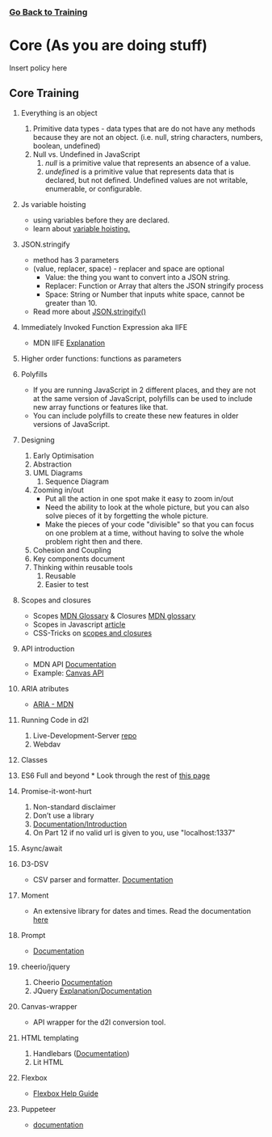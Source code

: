 ### [Go Back to Training](../Introduction/training.md)

# Core (As you are doing stuff)

Insert policy here

## Core Training

1.  Everything is an object
    1.  Primitive data types - data types that are do not have any methods because they are not an object. (i.e. null, string characters, numbers, boolean, undefined)
    2. Null vs. Undefined in JavaScript
        1. *null* is a primitive value that represents an absence of a value.
        2. *undefined* is a primitive value that represents data that is declared, but not defined. Undefined values are not writable, enumerable, or configurable. 
2.  Js variable hoisting
    - using variables before they are declared.
    - learn about [variable hoisting.](https://developer.mozilla.org/en-US/docs/Web/JavaScript/Reference/Statements/var)
3. JSON.stringify
    * method has 3 parameters
    * (value, replacer, space) - replacer and space are optional
        * Value: the thing you want to convert into a JSON string.
        * Replacer: Function or Array that alters the JSON stringify process
        * Space: String or Number that inputs white space, cannot be greater than 10. 
    * Read more about [JSON.stringify()](https://developer.mozilla.org/en-US/docs/Web/JavaScript/Reference/Global_Objects/JSON/stringify)
3.  Immediately Invoked Function Expression aka IIFE
    * MDN IIFE [Explanation](https://developer.mozilla.org/en-US/docs/Glossary/IIFE)
4.  Higher order functions: functions as parameters

5.  Polyfills
    * If you are running JavaScript in 2 different places, and they are not at the same version of JavaScript, polyfills can be used to include new array functions or features like that. 
    * You can include polyfills to create these new features in older versions of JavaScript.
6.  Designing
    1.  Early Optimisation
    2.  Abstraction
    3.  UML Diagrams
        1. Sequence Diagram
    3.  Zooming in/out
        *  Put all the action in one spot make it easy to zoom in/out
        * Need the ability to look at the whole picture, but you can also solve pieces of it by forgetting the whole picture.
        * Make the pieces of your code "divisible" so that you can focus on one problem at a time, without having to solve the whole problem right then and there.         
    4.  Cohesion and Coupling
    5.  Key components document
    6.  Thinking within reusable tools
        1.  Reusable
        2.  Easier to test
7.  Scopes and closures
    * Scopes [MDN Glossary](https://developer.mozilla.org/en-US/docs/Glossary/Scope) & Closures [MDN glossary](https://developer.mozilla.org/en-US/docs/Web/JavaScript/Closures)
    * Scopes in Javascript [article](https://scotch.io/tutorials/understanding-scope-in-javascript#toc-scope-in-javascript)
    * CSS-Tricks on [scopes and closures](https://css-tricks.com/javascript-scope-closures/)
8.  API introduction
    * MDN API [Documentation](https://developer.mozilla.org/en-US/docs/Glossary/API)
    * Example: [Canvas API](https://canvas.instructure.com/doc/api/index.html)
9. ARIA atributes 
    * [ARIA - MDN](https://developer.mozilla.org/en-US/docs/Web/Accessibility/ARIA)
9.  Running Code in d2l
    1.  Live-Development-Server [repo](https://github.com/byuitechops/live-development-server)
    2.  Webdav
10.  Classes
11.  ES6 Full and beyond
    * Look through the rest of [this page](http://es6-features.org/)
12.  Promise-it-wont-hurt
        1.  Non-standard disclaimer
        2.  Don’t use a library
        1.  [Documentation/Introduction](https://github.com/stevekane/promise-it-wont-hurt)
        3.  On Part 12 if no valid url is given to you, use "localhost:1337"
13.  Async/await
14.  D3-DSV
        * CSV parser and formatter. [Documentation](https://github.com/d3/d3-dsv)
15.  Moment
        * An extensive library for dates and times. Read the documentation [here](https://momentjs.com/docs/#/displaying/format/)
16.  Prompt
        * [Documentation](https://github.com/flatiron/prompt)
17.  cheerio/jquery
        1. Cheerio [Documentation](https://github.com/cheeriojs/cheerio)
        2. JQuery [Explanation/Documentation](https://jquery.com/)
18.  Canvas-wrapper
        * API wrapper for the d2l conversion tool.
19.  HTML templating
        1.  Handlebars ([Documentation](https://handlebarsjs.com/))
        2.  Lit HTML
20.  Flexbox
        * [Flexbox Help Guide](https://css-tricks.com/snippets/css/a-guide-to-flexbox/)
21.  Puppeteer
        * [documentation](https://github.com/GoogleChrome/puppeteer)
